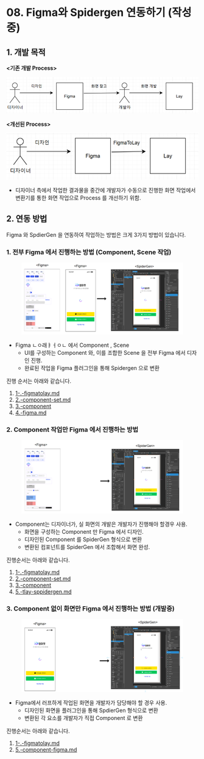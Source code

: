 # 08. Figma와 Spidergen 연동하기 (작성중)

## 1. 개발 목적

**<기존 개발 Process>**

<div align="left" data-full-width="false"><img src="../../.gitbook/assets/1.png" alt=""></div>

**<개선된 Process>**

<div align="left" data-full-width="false"><img src="../../.gitbook/assets/2.png" alt=""></div>

* 디자이너 측에서 작업한 결과물을 중간에 개발자가 수동으로 진행한 화면 작업에서 변환기를 통한 화면 작업으로 Process 를 개선하기 위함.



## 2. 연동 방법

Figma  와 SpdierGen 을 연동하여  작업하는 방법은 크게 3가지 방법이 있습니다.

### 1. 전부 Figma 에서 진행하는 방법 (Component, Scene 작업)

<figure><img src="../../.gitbook/assets/image (4) (1) (1) (1).png" alt=""><figcaption></figcaption></figure>

* Figma ㄴㅇ래ㅑㅓㅇㄴ 에서 Component , Scene&#x20;
  * UI를 구성하는 Component 와, 이를 조합한 Scene 을 전부 Figma 에서 디자인 진행.
  * 완료된 작업을 Figma 플러그인을 통해 Spidergen 으로 변환



진행 순서는 아래와 같습니다.

1. [1-.-figmatolay.md](../../05-advanced/06-figma-spidergen/1-.-figmatolay.md "mention")
2. [2.-component-set.md](../../05-advanced/06-figma-spidergen/2.-component-set.md "mention")
3. [3.-component](../../05-advanced/06-figma-spidergen/3.-component/ "mention")
4. [4.-figma.md](../../05-advanced/06-figma-spidergen/4.-figma.md "mention")



### 2.  Component 작업만 Figma 에서 진행하는 방법

<figure><img src="../../.gitbook/assets/image (1) (1) (1) (1) (1) (1).png" alt=""><figcaption></figcaption></figure>

* Component는 디자이너가, 실 화면의 개발은 개발자가 진행해야  할경우 사용.
  * 화면을 구성하는 Component 만 Figma 에서 디자인.
  * 디자인된 Component 를 SpiderGen 형식으로 변환
  * 변환된 컴포넌트를 SpiderGen 에서 조합해서 화면 완성.



진행순서는 아래와 같습니다.

1. [1-.-figmatolay.md](../../05-advanced/06-figma-spidergen/1-.-figmatolay.md "mention")
2. [2.-component-set.md](../../05-advanced/06-figma-spidergen/2.-component-set.md "mention")
3. [3.-component](../../05-advanced/06-figma-spidergen/3.-component/ "mention")
4. [5.-tlay-sppidergen.md](../../05-advanced/06-figma-spidergen/5.-tlay-sppidergen.md "mention")



### 3. Component 없이 화면만 Figma 에서 진행하는 방법 (개발중)

<figure><img src="../../.gitbook/assets/image (2) (1) (1) (1) (1) (1).png" alt=""><figcaption></figcaption></figure>

* Figma에서 러프하게 작업된 화면을  개발자가 담당해야 할 경우 사용.
  * 디자인된 화면을 플러그인을 통해 SpdierGen 형식으로 변환
  * 변환된 각 요소를 개발자가 직접 Component 로 변환



진행순서는 아래와 같습니다.

1. [1-.-figmatolay.md](../../05-advanced/06-figma-spidergen/1-.-figmatolay.md "mention")
2. [5.-component-figma.md](../../05-advanced/06-figma-spidergen/5.-component-figma.md "mention")

